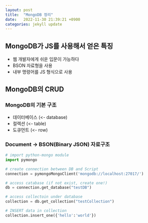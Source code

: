 ```yaml
---
layout: post
title:  "MongoDB 정리"
date:   2022-11-30 21:39:21 +0900
categories: jekyll update
---
```


## MongoDB가 JS를 사용해서 얻은 특징

- 웹 개발자에게 쉬운 입문이 가능하다
- BSON 자료형을 사용
- 내부 명령어를  JS 형식으로 사용

## MongoDB의 CRUD

### MongoDB의 기본 구조

- 데이터베이스 (<- database)
- 컬렉션 (<- table)
- 도큐먼트 (<- row)

### Document -> BSON(Binary JSON) 자료구조

```python
# import python-mongo module
import pymongo

# create connection between DB and Script
connection = pymongoMongoClient('mongodb://localhost:27017/')

# access catabase (if not exist, create one!)
db = connection.get_database("testDB")

# access collectoin under database
collection = db.get_collection("testCollection")

# INSERT data in collection
collection.insert_one({'hello':'world'})